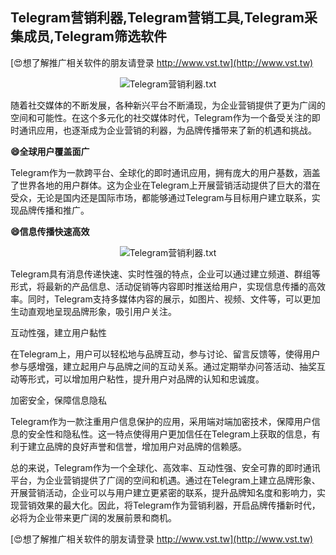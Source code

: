 ## **Telegram营销利器,Telegram营销工具,Telegram采集成员,Telegram筛选软件**

[😍想了解推广相关软件的朋友请登录 http://www.vst.tw](http://www.vst.tw)

 <center><img src="https://vst.tw/MP4/tuiguang/png/0.png" alt="Telegram营销利器.txt"></center>

随着社交媒体的不断发展，各种新兴平台不断涌现，为企业营销提供了更为广阔的空间和可能性。在这个多元化的社交媒体时代，Telegram作为一个备受关注的即时通讯应用，也逐渐成为企业营销的利器，为品牌传播带来了新的机遇和挑战。

**😄全球用户覆盖面广**

Telegram作为一款跨平台、全球化的即时通讯应用，拥有庞大的用户基数，涵盖了世界各地的用户群体。这为企业在Telegram上开展营销活动提供了巨大的潜在受众，无论是国内还是国际市场，都能够通过Telegram与目标用户建立联系，实现品牌传播和推广。

**😄信息传播快速高效**

 <center><img src="https://vst.tw/MP4/tuiguang/png/8.png" alt="Telegram营销利器.txt"></center>

Telegram具有消息传递快速、实时性强的特点，企业可以通过建立频道、群组等形式，将最新的产品信息、活动促销等内容即时推送给用户，实现信息传播的高效率。同时，Telegram支持多媒体内容的展示，如图片、视频、文件等，可以更加生动直观地呈现品牌形象，吸引用户关注。

互动性强，建立用户黏性

在Telegram上，用户可以轻松地与品牌互动，参与讨论、留言反馈等，使得用户参与感增强，建立起用户与品牌之间的互动关系。通过定期举办问答活动、抽奖互动等形式，可以增加用户粘性，提升用户对品牌的认知和忠诚度。

加密安全，保障信息隐私

Telegram作为一款注重用户信息保护的应用，采用端对端加密技术，保障用户信息的安全性和隐私性。这一特点使得用户更加信任在Telegram上获取的信息，有利于建立品牌的良好声誉和信誉，增加用户对品牌的信赖感。

总的来说，Telegram作为一个全球化、高效率、互动性强、安全可靠的即时通讯平台，为企业营销提供了广阔的空间和机遇。通过在Telegram上建立品牌形象、开展营销活动，企业可以与用户建立更紧密的联系，提升品牌知名度和影响力，实现营销效果的最大化。因此，将Telegram作为营销利器，开启品牌传播新时代，必将为企业带来更广阔的发展前景和商机。

[😍想了解推广相关软件的朋友请登录 http://www.vst.tw](http://www.vst.tw)



